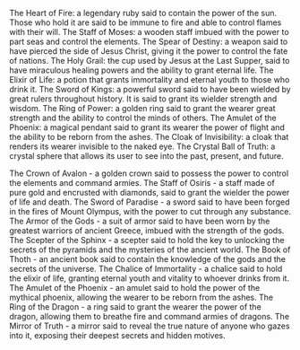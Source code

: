 The Heart of Fire: a legendary ruby said to contain the power of the sun. Those who hold it are said to be immune to fire and able to control flames with their will.
The Staff of Moses: a wooden staff imbued with the power to part seas and control the elements.
The Spear of Destiny: a weapon said to have pierced the side of Jesus Christ, giving it the power to control the fate of nations.
The Holy Grail: the cup used by Jesus at the Last Supper, said to have miraculous healing powers and the ability to grant eternal life.
The Elixir of Life: a potion that grants immortality and eternal youth to those who drink it.
The Sword of Kings: a powerful sword said to have been wielded by great rulers throughout history. It is said to grant its wielder strength and wisdom.
The Ring of Power: a golden ring said to grant the wearer great strength and the ability to control the minds of others.
The Amulet of the Phoenix: a magical pendant said to grant its wearer the power of flight and the ability to be reborn from the ashes.
The Cloak of Invisibility: a cloak that renders its wearer invisible to the naked eye.
The Crystal Ball of Truth: a crystal sphere that allows its user to see into the past, present, and future.

The Crown of Avalon - a golden crown said to possess the power to control the elements and command armies.
The Staff of Osiris - a staff made of pure gold and encrusted with diamonds, said to grant the wielder the power of life and death.
The Sword of Paradise - a sword said to have been forged in the fires of Mount Olympus, with the power to cut through any substance.
The Armor of the Gods - a suit of armor said to have been worn by the greatest warriors of ancient Greece, imbued with the strength of the gods.
The Scepter of the Sphinx - a scepter said to hold the key to unlocking the secrets of the pyramids and the mysteries of the ancient world.
The Book of Thoth - an ancient book said to contain the knowledge of the gods and the secrets of the universe.
The Chalice of Immortality - a chalice said to hold the elixir of life, granting eternal youth and vitality to whoever drinks from it.
The Amulet of the Phoenix - an amulet said to hold the power of the mythical phoenix, allowing the wearer to be reborn from the ashes.
The Ring of the Dragon - a ring said to grant the wearer the power of the dragon, allowing them to breathe fire and command armies of dragons.
The Mirror of Truth - a mirror said to reveal the true nature of anyone who gazes into it, exposing their deepest secrets and hidden motives.